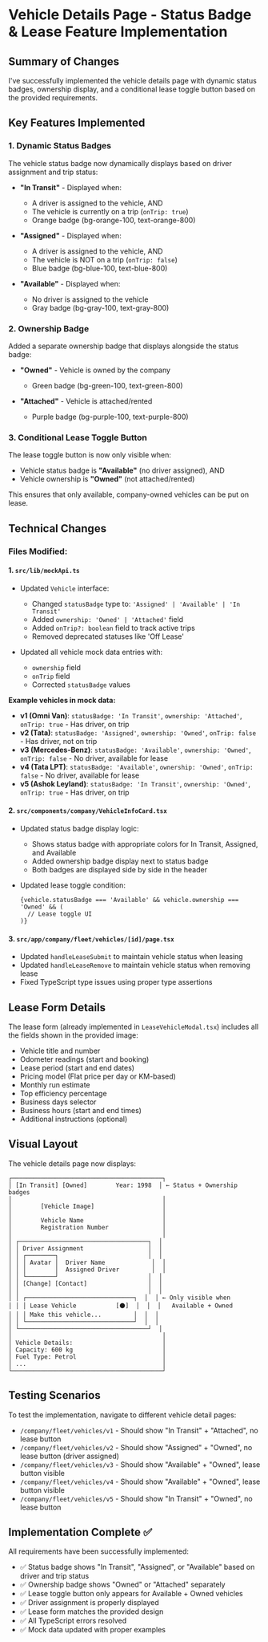 # Vehicle Details Page - Status Badge & Lease Feature Implementation

## Summary of Changes

I've successfully implemented the vehicle details page with dynamic status badges, ownership display, and a conditional lease toggle button based on the provided requirements.

## Key Features Implemented

### 1. **Dynamic Status Badges**

The vehicle status badge now dynamically displays based on driver assignment and trip status:

- **"In Transit"** - Displayed when:
  - A driver is assigned to the vehicle, AND
  - The vehicle is currently on a trip (`onTrip: true`)
  - Orange badge (bg-orange-100, text-orange-800)

- **"Assigned"** - Displayed when:
  - A driver is assigned to the vehicle, AND
  - The vehicle is NOT on a trip (`onTrip: false`)
  - Blue badge (bg-blue-100, text-blue-800)

- **"Available"** - Displayed when:
  - No driver is assigned to the vehicle
  - Gray badge (bg-gray-100, text-gray-800)

### 2. **Ownership Badge**

Added a separate ownership badge that displays alongside the status badge:

- **"Owned"** - Vehicle is owned by the company
  - Green badge (bg-green-100, text-green-800)

- **"Attached"** - Vehicle is attached/rented
  - Purple badge (bg-purple-100, text-purple-800)

### 3. **Conditional Lease Toggle Button**

The lease toggle button is now only visible when:

- Vehicle status badge is **"Available"** (no driver assigned), AND
- Vehicle ownership is **"Owned"** (not attached/rented)

This ensures that only available, company-owned vehicles can be put on lease.

## Technical Changes

### Files Modified:

#### 1. **`src/lib/mockApi.ts`**

- Updated `Vehicle` interface:
  - Changed `statusBadge` type to: `'Assigned' | 'Available' | 'In Transit'`
  - Added `ownership: 'Owned' | 'Attached'` field
  - Added `onTrip?: boolean` field to track active trips
  - Removed deprecated statuses like 'Off Lease'

- Updated all vehicle mock data entries with:
  - `ownership` field
  - `onTrip` field
  - Corrected `statusBadge` values

**Example vehicles in mock data:**

- **v1 (Omni Van)**: `statusBadge: 'In Transit'`, `ownership: 'Attached'`, `onTrip: true` - Has driver, on trip
- **v2 (Tata)**: `statusBadge: 'Assigned'`, `ownership: 'Owned'`, `onTrip: false` - Has driver, not on trip
- **v3 (Mercedes-Benz)**: `statusBadge: 'Available'`, `ownership: 'Owned'`, `onTrip: false` - No driver, available for lease
- **v4 (Tata LPT)**: `statusBadge: 'Available'`, `ownership: 'Owned'`, `onTrip: false` - No driver, available for lease
- **v5 (Ashok Leyland)**: `statusBadge: 'In Transit'`, `ownership: 'Owned'`, `onTrip: true` - Has driver, on trip

#### 2. **`src/components/company/VehicleInfoCard.tsx`**

- Updated status badge display logic:
  - Shows status badge with appropriate colors for In Transit, Assigned, and Available
  - Added ownership badge display next to status badge
  - Both badges are displayed side by side in the header

- Updated lease toggle condition:
  ```tsx
  {vehicle.statusBadge === 'Available' && vehicle.ownership === 'Owned' && (
    // Lease toggle UI
  )}
  ```

#### 3. **`src/app/company/fleet/vehicles/[id]/page.tsx`**

- Updated `handleLeaseSubmit` to maintain vehicle status when leasing
- Updated `handleLeaseRemove` to maintain vehicle status when removing lease
- Fixed TypeScript type issues using proper type assertions

## Lease Form Details

The lease form (already implemented in `LeaseVehicleModal.tsx`) includes all the fields shown in the provided image:

- Vehicle title and number
- Odometer readings (start and booking)
- Lease period (start and end dates)
- Pricing model (Flat price per day or KM-based)
- Monthly run estimate
- Top efficiency percentage
- Business days selector
- Business hours (start and end times)
- Additional instructions (optional)

## Visual Layout

The vehicle details page now displays:

```
┌──────────────────────────────────────────┐
│ [In Transit] [Owned]        Year: 1998  │ ← Status + Ownership badges
│                                          │
│        [Vehicle Image]                   │
│                                          │
│        Vehicle Name                      │
│        Registration Number               │
│                                          │
│ ┌────────────────────────────────────┐  │
│ │ Driver Assignment                  │  │
│ │ ┌────────┐                         │  │
│ │ │ Avatar │  Driver Name             │  │
│ │ │        │  Assigned Driver         │  │
│ │ └────────┘                         │  │
│ │ [Change] [Contact]                 │  │
│ │                                    │  │
│ │ ┌──────────────────────────────┐  │  │ ← Only visible when
│ │ │ Lease Vehicle           [⚫]  │  │  │   Available + Owned
│ │ │ Make this vehicle...         │  │  │
│ │ └──────────────────────────────┘  │  │
│ └────────────────────────────────────┘  │
│                                          │
│ Vehicle Details:                         │
│ Capacity: 600 kg                         │
│ Fuel Type: Petrol                        │
│ ...                                      │
└──────────────────────────────────────────┘
```

## Testing Scenarios

To test the implementation, navigate to different vehicle detail pages:

- `/company/fleet/vehicles/v1` - Should show "In Transit" + "Attached", no lease button
- `/company/fleet/vehicles/v2` - Should show "Assigned" + "Owned", no lease button (driver assigned)
- `/company/fleet/vehicles/v3` - Should show "Available" + "Owned", lease button visible
- `/company/fleet/vehicles/v4` - Should show "Available" + "Owned", lease button visible
- `/company/fleet/vehicles/v5` - Should show "In Transit" + "Owned", no lease button

## Implementation Complete ✅

All requirements have been successfully implemented:

- ✅ Status badge shows "In Transit", "Assigned", or "Available" based on driver and trip status
- ✅ Ownership badge shows "Owned" or "Attached" separately
- ✅ Lease toggle button only appears for Available + Owned vehicles
- ✅ Driver assignment is properly displayed
- ✅ Lease form matches the provided design
- ✅ All TypeScript errors resolved
- ✅ Mock data updated with proper examples
